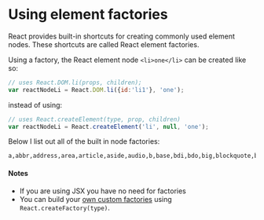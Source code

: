 # Using element factories

React provides built-in shortcuts for creating commonly used element nodes. These shortcuts are called React element factories.

Using a factory, the React element node `<li>one</li>` can be created like so:

```js
// uses React.DOM.li(props, children);
var reactNodeLi = React.DOM.li({id:'li1'}, 'one');
```

instead of using:

```js
// uses React.createElement(type, prop, children)
var reactNodeLi = React.createElement('li', null, 'one');
```

Below I list out all of the built in node factories:

```
a,abbr,address,area,article,aside,audio,b,base,bdi,bdo,big,blockquote,body,br,button,canvas,caption,cite,code,col,colgroup,data,datalist,dd,del,details,dfn,dialog,div,dl,dt,em,embed,fieldset,figcaption,figure,footer,form,h1,h2,h3,h4,h5,h6,head,header,hgroup,hr,html,i,iframe,img,input,ins,kbd,keygen,label,legend,li,link,main,map,mark,menu,menuitem,meta,meter,nav,noscript,object,ol,optgroup,option,output,p,param,picture,pre,progress,q,rp,rt,ruby,s,samp,script,section,select,small,source,span,strong,style,sub,summary,sup,table,tbody,td,textarea,tfoot,th,thead,time,title,tr,track,u,ul,var,video,wbr,circle,clipPath,defs,ellipse,g,image,line,linearGradient,mask,path,pattern,polygon,polyline,radialGradient,rect,stop,svg,text,tspa
```

#### Notes

* If you are using JSX you have no need for factories
* You can build your [own custom factories](http://facebook.github.io/react/docs/top-level-api.html#react.createfactory) using `React.createFactory(type)`.
